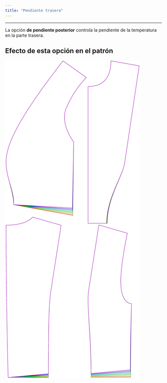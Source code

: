 ```yaml
---
title: "Pendiente trasera"
---
```


***

La opción **de pendiente posterior** controla la pendiente de la temperatura en la parte trasera.

## Efecto de esta opción en el patrón

![Esta imagen muestra el efecto de esta opción al superponer varias variantes que tienen un valor diferente para esta opción](noble_backhemslope_sample.svg "Efecto de esta opción en el patrón")
